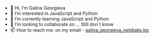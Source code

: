 - 👋 Hi, I’m Galina Georgieva
- 👀 I’m interested in JavaScript and Python
- 🌱 I’m currently learning JavaScript and Python
- 💞️ I’m looking to collaborate on ... Still don`t know
- 📫 How to reach me: on my email - galina_georgieva_net@abv.bg

<!---
GalkaKG/GalkaKG is a ✨ special ✨ repository because its `README.md` (this file) appears on your GitHub profile.
You can click the Preview link to take a look at your changes.
--->
